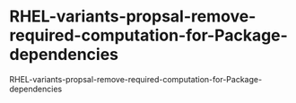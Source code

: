 # RHEL-variants-propsal-remove-required-computation-for-Package-dependencies
RHEL-variants-propsal-remove-required-computation-for-Package-dependencies
